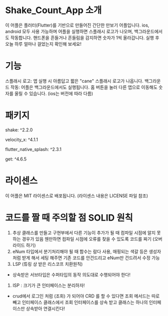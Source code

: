 
<h1>Shake_Count_App 소개</h1>
이 어플은 플러터(Flutter)를 기반으로 만들어진 간단한 만보기 어플입니다. ios, android 모두 사용 가능하며 어플을 실행하면 스플래시 로고가 나오며, 백그라운드에서도 작동합니다. 핸드폰을 흔들거나 흔들림을 감지하면 숫자가 1씩 올라갑니다. 실행 후 오늘 하루 얼마나 걸었는지 확인해 보세요!

<h1>기능</h1>
스플래시 로고: 앱 실행 시 아름답고 짧은 "cane" 스플래시 로고가 나옵니다.
백그라운드 작동: 어플은 백그라운드에서도 실행됩니다. 홈 버튼을 눌러 다른 앱으로 이동해도 숫자를 올릴 수 있습니다. (ios는 버전에 따라 다름)

<h1>패키지</h1>
  shake: ^2.2.0 </p>
  velocity_x: ^4.1.1 </p>
  flutter_native_splash: ^2.3.1 </p>
  get: ^4.6.5 </p>

<h1>라이센스</h1>
이 어플은 MIT 라이센스로 배포됩니다. (라이센스 내용은 LICENSE 파일 참조)


# 코드를 짤 때 주의할 점  SOLID 원칙

1. 추상 클래스를 만들고 구현부에서 다른 기능이 추가가 될 때 컴파일 시점에 알지 못하는 경우가 있음 웬만하면 컴파일 시점에 오류를 찾을 수 있도록 코드를 짜기 (오버라이드 하기)
2. eNum 타입에서 분기처리해야 될 때 함수는 람다 사용, 매핑되는 색갈 등은 생성자처럼 받게 해서 세팅 해주면 기존 코드를 안건드리고 eNum만 건드려서 수정 가능
3. LSP (튜링 상 받은 리스코프 치환원칙) 
- 상속받은 서브타입은 수퍼타입의 동작 의도대로 수행되어야 한다!
1. ISP : 크기가 큰 인터페이스는 분리하자!
- crud에서 로그인 처럼 (조회) 가 되어야 CRD 를 할 수 있다면 조회 메서드는 따로 빼고 인터페이스 클래스에서 조회 인터페이스를 상속 받고 클래스는 하나의 인터페이스만 상속받아 연결시킨다!
